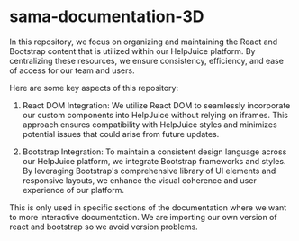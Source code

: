 # sama-documentation-3D
In this repository, we focus on organizing and maintaining the React and Bootstrap content that is utilized within our HelpJuice platform. By centralizing these resources, we ensure consistency, efficiency, and ease of access for our team and users.

Here are some key aspects of this repository:

1. React DOM Integration: We utilize React DOM to seamlessly incorporate our custom components into HelpJuice without relying on iframes. This approach ensures compatibility with HelpJuice styles and minimizes potential issues that could arise from future updates.

2. Bootstrap Integration: To maintain a consistent design language across our HelpJuice platform, we integrate Bootstrap frameworks and styles. By leveraging Bootstrap's comprehensive library of UI elements and responsive layouts, we enhance the visual coherence and user experience of our platform.

This is only used in specific sections of the documentation where we want to more interactive documentation.
We are importing our own version of react and bootstrap so we avoid version problems.
